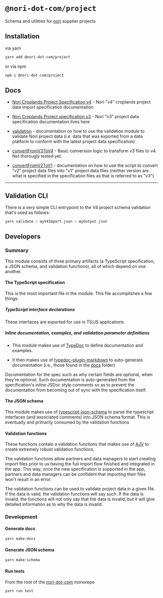 # `@nori-dot-com/project`

Schema and utilities for [nori](https://nori.com) supplier projects

## Installation

via yarn

```bash
yarn add @nori-dot-com/project
```

or via npm

```bash
npm i @nori-dot-com/project
```

## Docs

- [Nori Croplands Project Specification v4](./docs/modules/v4_specification.md) - Nori "v4" croplands project data import specification documentation

- [Nori Croplands Project specification v3](./docs/modules/v3_specification.md) - Nori "v3" project data specification documentation lives here

- [validation](./docs/modules/validation.md) - documentation on how to use the validation module to validate Nori project data (i.e. data that was exported from a data platform to conform with the latest project data specification)

- [convertFromV3ToV4](./docs/modules/utils_convertfromv3tov4.md) - Basic conversion logic to transform v3 files to v4. Not thorougly tested yet.

- [convertFromV2ToV1](./docs/modules/utils_convertfromv2tov1.md) - documentation on how to use the script to convert "v2" project data files into "v1" project data files (neither version are what is specified in the specification files as that is referred to as "v3")

---

## Validation CLI

There is a very simple CLI entrypoint to the V4 project schema validation that's used as follows:

```bash
yarn validate < myV4Import.json > myOutput.json
```

## Developers

### Summary

This module consists of three primary artifacts (a TypeScript specification, a JSON schema, and validation functions), all of which depend on one another.

#### The TypeScript specification

This is the most important file in the module. This file accomplishes a few things:

##### TypeScript interface declarations

These interfaces are exported for use in TS/JS applications

##### Inline documentation, examples, and validation parameter definitions

- This module makes use of [TypeDoc](https://typedoc.org/) to define documentation and examples.

- It then makes use of [typedoc-plugin-markdown](https://github.com/tgreyuk/typedoc-plugin-markdown) to auto-generate documentation (i.e., those found in the [docs](docs) folder)

Documentation for the spec such as why certain fields are optional, when they're optional. Such documentation is auto-generated from the specification's inline JSDoc style comments so as to prevent the documentation from becoming out of sync with the specification itself.

#### The JSON schema

This module makes use of [typescript-json-schema](https://github.com/YousefED/typescript-json-schema) to parse the typescript interfaces (and associated comments) into JSON schema format. This is eventually and primarily consumed by the validation functions

#### Validation functions

These functions contain a validation functions that makes use of [AJV](https://github.com/ajv-validator/ajv) to create extremely robust validation functions.

The validation functions allow partners and data managers to start creating import files prior to us having the full import flow finished and integrated in the app. This way, once the new specification is supported in the app, partners and data managers can be confident that importing their files won't result in an error.

The validation functions can be used to validate project data in a given file. If the data is valid, the validation functions will say such. If the data is invalid, the functions will not only say that the data is invalid, but it will give detailed information as to why the data is invalid.

### Development

#### Generate docs

```bash
yarn make:docs
```

#### Generate JSON schema

```bash
yarn make:schema
```

#### Run tests

From the root of the [nori-dot-com](../../README.md) monorepo

```bash
yarn run test
```
